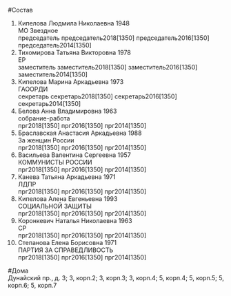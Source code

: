 #Состав  
1. Кипелова Людмила Николаевна 1948  
    МО Звездное  
    председатель председатель2018[1350] председатель2016[1350] председатель2014[1350]  
2. Тихомирова Татьяна Викторовна 1978  
    ЕР  
    заместитель заместитель2018[1350] заместитель2016[1350] заместитель2014[1350]  
3. Кипелова Марина Аркадьевна 1973  
    ГАООРДИ  
    секретарь секретарь2018[1350] секретарь2016[1350] секретарь2014[1350]  
4. Белова Анна Владимировна 1963  
    собрание-работа  
    прг2018[1350] прг2016[1350] прг2014[1350]  
5. Браславская Анастасия Аркадьевна 1988  
    За женщин России  
    прг2018[1350] прг2016[1350] прг2014[1350]  
6. Васильева Валентина Сергеевна 1957  
    КОММУНИСТЫ РОССИИ  
    прг2018[1350] прг2016[1350] прг2014[1350]  
7. Канева Татьяна Аркадьевна 1971  
    ЛДПР  
    прг2018[1350] прг2016[1350] прг2014[1350]  
8. Кипелова Алена Евгеньевна 1993  
    СОЦИАЛЬНОЙ ЗАЩИТЫ  
    прг2018[1350] прг2016[1350] прг2014[1350]  
9. Коронкевич Наталья Николаевна 1963  
    СР  
    прг2018[1350] прг2016[1350] прг2014[1350]  
10. Степанова Елена Борисовна 1971  
    ПАРТИЯ ЗА СПРАВЕДЛИВОСТЬ  
    прг2018[1350] прг2016[1350] прг2014[1350]  

#Дома  
Дунайский пр., д. 3; 3, корп.2; 3, корп.З; 3, корп.4; 5, корп.4; 5, корп.5; 5, корп.6; 5, корп.7  
  
